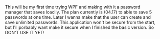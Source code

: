 This will be my first time trying WPF and making with it a password manager that saves loaclly. The plan currently is (04.17) to able to save 5 passwords at one time. Later I wanna make that the user can create and save unlimited passwords. This application won't be secure from the start, but I'll porbably want make it secure when I finished the basic version. So DON'T USE IT YET! 
